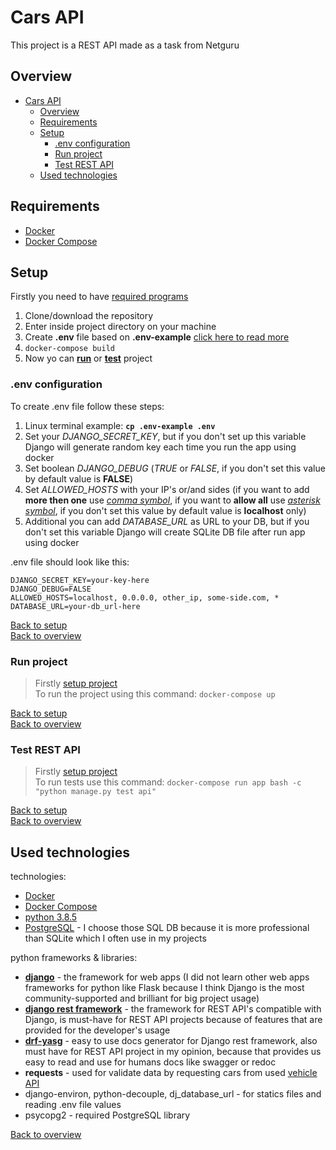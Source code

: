 # Cars API
This project is a REST API made as a task from Netguru

## Overview
- [Cars API](#cars-api)
  - [Overview](#overview)
  - [Requirements](#requirements)
  - [Setup](#setup)
    - [.env configuration](#env-configuration)
    - [Run project](#run-project)
    - [Test REST API](#test-rest-api)
  - [Used technologies](#used-technologies)










## Requirements
- [Docker](https://docs.docker.com/v17.12/install/)
- [Docker Compose](https://docs.docker.com/compose/install/)









## Setup
Firstly you need to have [required programs](#requirements)
1. Clone/download the repository
2. Enter inside project directory on your machine
3. Create **.env** file based on **.env-example** [click here to read more](#env-configuration)
4. `docker-compose build`
5. Now yo can **[run](#run-project)** or **[test](#test-rest-api)** project


### .env configuration
To create .env file follow these steps:
1. Linux terminal example:
   **`cp .env-example .env`**
2. Set your *DJANGO_SECRET_KEY*, but if you don't set up this variable Django will generate random key each time you run the app using docker
3. Set boolean *DJANGO_DEBUG* (*TRUE* or *FALSE*, if you don't set this value by default value is **FALSE**)
4. Set *ALLOWED_HOSTS* with your IP's or/and sides (if you want to add **more then one** use *[comma symbol](https://en.wikipedia.org/wiki/Comma)*, if you want to **allow all** use *[asterisk symbol](https://en.wikipedia.org/wiki/Asterisk)*, if you don't set this value by default value is **localhost** only)
5. Additional you can add *DATABASE_URL* as URL to your DB, but if you don't set this variable Django will create SQLite DB file after run app using docker

.env file should look like this:
```
DJANGO_SECRET_KEY=your-key-here
DJANGO_DEBUG=FALSE
ALLOWED_HOSTS=localhost, 0.0.0.0, other_ip, some-side.com, *
DATABASE_URL=your-db_url-here
```

[Back to setup](#setup)\
[Back to overview](#overview)

### Run project
>Firstly [setup project](#setup)\
To run the project using this command:
`docker-compose up`

[Back to setup](#setup)\
[Back to overview](#overview)

### Test REST API
>Firstly [setup project](#setup)\
To run tests use this command:
`docker-compose run app bash -c "python manage.py test api"`

[Back to setup](#setup)\
[Back to overview](#overview)









## Used technologies

technologies:
  - [Docker](https://docs.docker.com/v17.12/install/)
  - [Docker Compose](https://docs.docker.com/compose/install/)
  - [python 3.8.5](https://www.python.org/downloads/release/python-385/)
  - [PostgreSQL](https://www.postgresql.org/) - I choose those SQL DB because it is more professional than SQLite which I often use in my projects

python frameworks & libraries:
  - **[django](https://www.djangoproject.com/)** - the framework for web apps (I did not learn other web apps frameworks for python like Flask because I think Django is the most community-supported and brilliant for big project usage)
  - **[django rest framework](https://www.django-rest-framework.org/)** - the framework for REST API's compatible with Django, is must-have for REST API projects because of features that are provided for the developer's usage
  - **[drf-yasg](https://drf-yasg.readthedocs.io/en/stable/)** - easy to use docs generator for Django rest framework, also must have for REST API project in my opinion, because that provides us easy to read and use for humans docs like swagger or redoc
  - **requests** - used for validate data by requesting cars from used [vehicle API](https://vpic.nhtsa.dot.gov/api/)
  - django-environ, python-decouple, dj_database_url - for statics files and reading .env file values
  - psycopg2 - required PostgreSQL library

[Back to overview](#overview)
